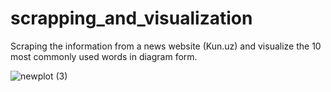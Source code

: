 # scrapping_and_visualization



Scraping the information from a news website (Kun.uz) and visualize the 10 most commonly used words in diagram form.


![newplot (3)](https://user-images.githubusercontent.com/104883258/169698181-dc9e464d-02c4-4c49-8a1a-83a817734309.png)
